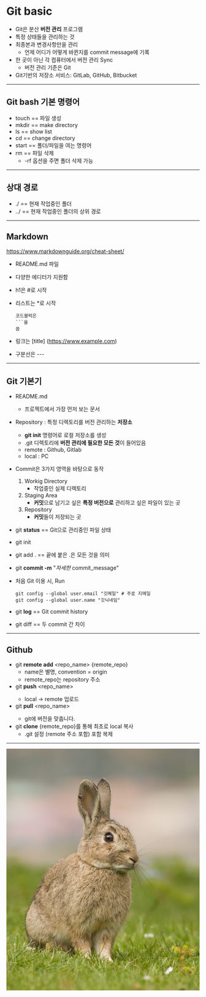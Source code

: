 # Git basic

* Git은 분산 **버전 관리** 프로그램
* 특정 상태들을 관리하는 것
* 최종본과 변경사항만을 관리
  * 언제 어디가 어떻게 바뀐지를 commit message에 기록
* 한 곳이 아닌 각 컴퓨터에서 버전 관리 Sync
  * 버전 관리 기준은 Git
* Git기반의 저장소 서비스: GitLab, GitHub, Bitbucket

------

## Git bash 기본 명령어

* touch == 파일 생성
* mkdir == make directory
* ls == show list
* cd == change directory
* start == 폴더/파일을 여는 명령어
* rm == 파일 삭제
  * -rf 옵션을 주면 폴더 삭제 가능

-----

## 상대 경로

* ./ == 현재 작업중인 폴더
* ../ == 현재 작업중인 폴더의 상위 경로

-----

## Markdown

https://www.markdownguide.org/cheat-sheet/

* README.md 파일

* 다양한 에디터가 지원함

* h1은 #로 시작

* 리스트는 *로 시작
  
  ```
  코드블럭은 
  ```을 
  씀
  ```

* 링크는 [title] (https://www.example.com)

* 구분선은 ---

----

## Git 기본기

* README.md
  
  * 프로젝트에서 가장 먼저 보는 문서

* Repository : 특정 디렉토리를 버전 관리하는 **저장소**
  
  * **git init** 명령어로 로컬 저장소를 생성
  * .git 디렉토리에 **버전 관리에 필요한 모든 것**이 들어있음
  * remote : Github, Gitlab
  * local : PC

* Commit은 3가지 영역을 바탕으로 동작
  
  1. Workig Directory
     * 작업중인 실제 디렉토리
  2. Staging Area
     * **커밋**으로 남기고 싶은 **특정 버전으로** 관리하고 싶은 파일이 있는 곳
  3. Repository
     * **커밋**들이 저장되는 곳

* git **status** == Git으로 관리중인 파일 상태

* git init

* git add . == 끝에 붙은 .은 모든 것을 의미

* git **commit -m** "*자세한* commit_message"

* 처음 Git 이용 시, Run
  
  ```git
  git config --global user.email "깃메일" # 주로 지메일
  git config --global user.name "깃닉네임"
  ```

* git **log** == Git commit history

* git diff == 두 commit 간 차이

---

## Github

* git **remote add** <repo_name> {remote_repo}
  * name은 별명, convention = origin
  * remote_repo는 repository 주소
* git **push** <repo_name> <local branch>
  * local -> remote 업로드
* git **pull** <repo_name> <local branch>
  * git에 버전을 맞춥니다.
* git **clone** {remote_repo}를 통해 최초로 local 복사
  * .git 설정 (remote 주소 포함) 포함 복제

----

![토끼 사진](./img/Oryctolagus_cuniculus_Tasmania_2.jpg)